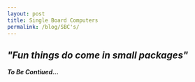 ```yaml
--- 
layout: post 
title: Single Board Computers 
permalink: /blog/SBC's/ 
--- 
```


## _"Fun things do come in small packages"_ 

_**To Be Contiued...**_
